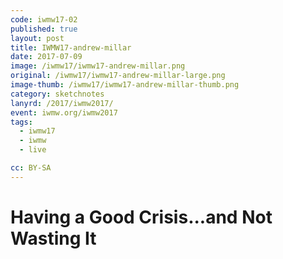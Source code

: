 ```yaml
---
code: iwmw17-02
published: true
layout: post
title: IWMW17-andrew-millar
date: 2017-07-09
image: /iwmw17/iwmw17-andrew-millar.png
original: /iwmw17/iwmw17-andrew-millar-large.png
image-thumb: /iwmw17/iwmw17-andrew-millar-thumb.png
category: sketchnotes
lanyrd: /2017/iwmw2017/
event: iwmw.org/iwmw2017
tags:
  - iwmw17
  - iwmw
  - live

cc: BY-SA
---
```


# Having a Good Crisis...and Not Wasting It
